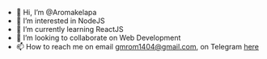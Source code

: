 - 👋 Hi, I’m @Aromakelapa
- 👀 I’m interested in NodeJS
- 🌱 I’m currently learning ReactJS
- 💞️ I’m looking to collaborate on Web Development
- 📫 How to reach me on email gmrom1404@gmail.com, on Telegram [here](https://t.me/Aromakelapa)

<!---
Aromakelapa/Aromakelapa is a ✨ special ✨ repository because its `README.md` (this file) appears on your GitHub profile.
You can click the Preview link to take a look at your changes.
--->
